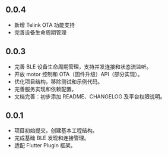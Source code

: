## 0.0.4

* 新增 Telink OTA 功能支持
* 完善设备生命周期管理

## 0.0.3

* 完善 BLE 设备生命周期管理，支持并发连接和状态流监听。
* 开放 motor 控制和 OTA（固件升级）API（部分实现）。
* 优化项目结构，移除测试和示例代码。
* 完善服务实现和依赖配置。
* 文档完善：初步添加 README、CHANGELOG 及平台权限说明。

## 0.0.1

* 项目初始提交，创建基本工程结构。
* 完成基础 BLE 发现和连接管理。
* 适配 Flutter Plugin 框架。
